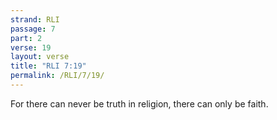 ```yaml
---
strand: RLI
passage: 7
part: 2
verse: 19
layout: verse
title: "RLI 7:19"
permalink: /RLI/7/19/
---
```

For there can never be truth in religion, there can only be faith.
